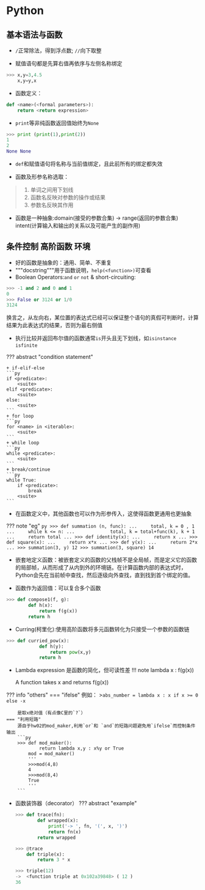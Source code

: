 
# Python

## 基本语法与函数

+ `/`正常除法，得到浮点数; `//`向下取整

+ 赋值语句都是先算右值再依序与左侧名称绑定
```py
>>> x,y=3,4.5
    x,y=y,x
```

+ 函数定义：
```py
def <name>(<formal parameters>):
    return <return expression>
```

+ `print`等非纯函数返回值始终为`None`
```py
>>> print (print(1),print(2))
1
2
None None
```

+ `def`和赋值语句将名称与当前值绑定，且此前所有的绑定都失效

+ 函数及形参名称选取：
> 1. 单词之间用下划线
> 2. 函数名反映对参数的操作或结果
> 3. 参数名反映其作用

+ 函数是一种抽象:domain(接受的参数合集) → range(返回的参数合集) intent(计算输入和输出的关系以及可能产生的副作用)


## 条件控制 高阶函数 环境

+ 好的函数是抽象的：通用、简单、不重复
+ """docstring"""用于函数说明，`help(<function>)`可查看
+ Boolean Operators:`and` `or` `not` & short-circuiting:
```py
>>> -1 and 2 and 0 and 1
0
>>> False or 3124 or 1/0
3124 
```
换言之，从左向右，某位置的表达式已经可以保证整个语句的真假可判断时，计算结果为此表达式的结果，否则为最右侧值
+ 执行比较并返回布尔值的函数通常`is`开头且无下划线，如`isinstance` `isfinite`

??? abstract "condition statement"

    + if-elif-else
    ```py
    if <predicate>:
        <suite>
    elif <predicate>:
        <suite>
    else:
        <suite>
    ```
    + for loop
    ```py
    for <name> in <iterable>:
        <suite>
    ```
    + while loop
    ```py
    while <predicate>:
        <suite>
    ```
    + break/continue
    ```py
    while True:
        if <predicate>:
            break
        <suite>
    ```

+ 在函数定义中，其他函数也可以作为形参传入，这使得函数更通用也更抽象

??? note "eg"
    ```py
    >>> def summation (n, func):
    ...     total, k = 0 , 1
    ...     while k <= n:
    ...             total, k = total+func(k), k + 1
    ...     return total
    ...
    >>> def identity(x):
    ...     return x
    ...
    >>> def square(x):
    ...     return x*x
    ...
    >>> def y(x):
    ...     return 2*x
    ...
    >>> summation(3, y)
    12
    >>> summation(3, square)
    14
    ```

+ 嵌套地定义函数：被嵌套定义的函数的父栈帧不是全局帧，而是定义它的函数的局部帧，从而形成了从内到外的环境链。在计算函数内部的表达式时，Python会先在当前帧中查找，然后逐级向外查找，直到找到首个绑定的值。

+ 函数作为返回值：可以复合多个函数
```py
>>> def compose1(f, g):
        def h(x):
            return f(g(x))
        return h
```

+ Curring(柯里化):使用高阶函数将多元函数转化为只接受一个参数的函数链
```py
>>> def curried_pow(x):
            def h(y):
                return pow(x,y)
            return h
```
+ Lambda expression 是函数的简化，但可读性差
!!! note
    lambda    x : f(g(x))

    A function takes x and returns f(g(x))

??? info "others"
    === "ifelse"
        例如：
        >`abs_number = lambda x : x if x >= 0 else -x`

        是取x绝对值（有点像C里的`?`）
    === "利用短路"
        源自于hw02的mod_maker,利用`or`和 `and`的短路问题避免用`ifelse`而控制条件输出
        ```py
        >>> def mod_maker():
                return lambda x,y : x%y or True
            mod = mod_maker()
            '''
            >>>mod(4,8)
            4
            >>>mod(8,4)
            True
            '''
        ```


+ 函数装饰器（decorator）
??? abstract "example"
    ```py
    >>> def trace(fn):
            def wrapped(x):
                print('-> ', fn, '(', x, ')')
                return fn(x)
            return wrapped

    >>> @trace
        def triple(x):
            return 3 * x

    >>> triple(12)
    ->  <function triple at 0x102a39848> ( 12 )
    36
    ```

    